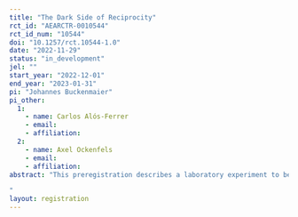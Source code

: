```yaml
---
title: "The Dark Side of Reciprocity"
rct_id: "AEARCTR-0010544"
rct_id_num: "10544"
doi: "10.1257/rct.10544-1.0"
date: "2022-11-29"
status: "in_development"
jel: ""
start_year: "2022-12-01"
end_year: "2023-01-31"
pi: "Johannes Buckenmaier"
pi_other:
  1:
    - name: Carlos Alós-Ferrer
    - email: 
    - affiliation: 
  2:
    - name: Axel Ockenfels
    - email: 
    - affiliation: 
abstract: "This preregistration describes a laboratory experiment to be conducted at the University of Zurich. The experiment investigates the (im)morality of reciprocity in a new behavioral economics paradigm. We describe the experimental design, the hypotheses, and sample size.
"
layout: registration
---
```


